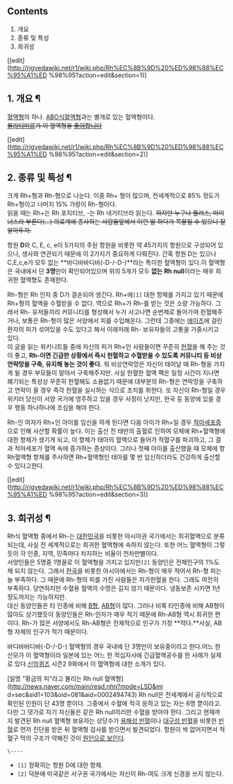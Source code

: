 ## Contents

    

1. 개요 
2. 종류 및 특성 
3. 희귀성 

[[edit](http://rigvedawiki.net/r1/wiki.php/Rh%EC%8B%9D%20%ED%98%88%EC%95%A1%ED
%98%95?action=edit&section=1)]

## 1. 개요 ¶

[혈액형](%ED%98%88%EC%95%A1%ED%98%95.md)의 하나. [ABO식혈액형](ABO%EC%8B%9D%20%ED%98%88%EC%95%A1%ED%98%95.md)과는 별개로 있는 혈액형이다.  
<del>[블라디미르](%EB%B8%94%EB%9D%BC%EB%94%94%EB%AF%B8%EB%A5%B4.md)가 이 혈액형을
[좋아합니다](%ED%8E%98%EC%9D%B4%EC%8A%A4%EB%B6%81.md)</del>

[[edit](http://rigvedawiki.net/r1/wiki.php/Rh%EC%8B%9D%20%ED%98%88%EC%95%A1%ED
%98%95?action=edit&section=2)]

## 2. 종류 및 특성 ¶

크게 Rh+형과 Rh-형으로 나눈다. 이중 Rh+ 형이 많으며, 전세계적으로 85% 정도가 Rh+형이고 나머지 15% 가량이 Rh-형이다.  
읽을 때는 Rh+는 Rh 포지티브, -는 Rh 네거티브라 읽는다. <del>하지만 누구나 플러스, 마이너스라 부른다(...) 의료계에
종사하는 사람들앞에서 이런 말 하다가 쪽팔릴 수 있으니 잘 알아두자.</del>

  

항원 **D**와 C, E, c, e이 5가지의 주된 항원을 비롯한 약 45가지의 항원으로 구성되어 있으나, 생사와 연관되기 때문에 이
2가지가 중요하게 다뤄진다. 간혹 항원 D는 있으나 C,E,c,e가 모두 없는 **바디바바디바(-D-/-D-)**라는 특이한 혈액형이
있다.이 혈액형은 국내에서 단 **3명**만이 확인되어있으며 위의 5개가 모두 **없는** **Rh null**이라는 매우 희귀한 혈액형도
존재한다.

  
  

Rh-형은 Rh 인자 중 D가 결손되어 생긴다. Rh+에`[1]` 대한 항체를 가지고 있기 때문에 Rh+형의 혈액을 수혈받을 수 없다.
역으로 Rh+가 Rh-를 받는 것은 소량 가능하다. 그래서 Rh- 유저들끼리 커뮤니티를 형성해서 누가 사고나면 순번제로 돌아가며
헌혈해주거나, 보통은 Rh-형이 많은 서양에서 피를 수입해온다. 그런데 그중에는
[에이즈](%EC%97%90%EC%9D%B4%EC%A6%88.md)에 걸린 환자의 피가 섞여있을 수도 있다고 해서 이래저래 Rh-
보유자들의 고통을 가중시키고 있다.  
이 글을 읽는 위키니트들 중에 자신의 피가 Rh+인 사람들이면 꾸준히 [헌혈](%ED%97%8C%ED%98%88.md)을 해 주는 것이
좋고, **Rh-이면 긴급한 상황에서 즉시 헌혈하고 수혈받을 수 있도록 커뮤니티 등 비상 연락망을 구축, 유지해 놓는 것이 좋다.** 뭐
비상연락망은 자신이 태어날 때 Rh-형을 가지게 될 경우 부모들이 알아서 구축해주지만. 사실 헌혈한 혈액 팩은 일정 시간이 지나면 폐기되는
특성상 꾸준히 헌혈해도 소용없기 때문에 대부분의 Rh-형은 연락망을 구축하고 연락이 올 경우 즉각 헌혈을 실시하는 식으로 조치를 취한다. 또
자신이 Rh-형일 경우 위키러 당신이 서양 국가에 영주하고 있을 경우 사정이 낫지만, 한국 등 동양에 있을 경우 행동 하나하나에 조심을 해야
한다.

  

Rh-인 여자가 Rh+인 아이를 임신을 하게 된다면 다음 아이가 Rh+일 경우
[적아세포증](%EC%A0%81%EC%95%84%EC%84%B8%ED%8F%AC%EC%A6%9D.md)으로 인해 사산할 확률이 높다.
이는 출산 전 태반의 출혈로 인하여 모체에 Rh+혈액형에 대한 항체가 생기게 되고, 이 항체가 태아의 혈액으로 들어가 적혈구를 파괴하고, 그
결과 적아세포가 혈액 속에 증가하는 증상이다. 그러나 첫째 아이를 출산했을 때 모체에 항 Rh혈액형 항체를 주사하면 Rh+혈액형인 태아를 몇
번 임신하더라도 건강하게 출산할 수 있다고한다.

  

[[edit](http://rigvedawiki.net/r1/wiki.php/Rh%EC%8B%9D%20%ED%98%88%EC%95%A1%ED
%98%95?action=edit&section=3)]

## 3. 희귀성 ¶

Rh식 혈액형 중에서 Rh-는 [대한민국](%EB%8C%80%ED%95%9C%EB%AF%BC%EA%B5%AD.md)을 비롯한 아시아권
국가에서는 희귀혈액으로 분류되는데, 사실 전 세계적으로는 희귀한 혈액형에 속하지 않는다. 또한 어느 혈액형이 그렇듯이 각 인종, 지역,
민족마다 차지하는 비율이 천차만별이다.  
서양인들은 5명중 1명꼴로 이 혈액형을 가지고 있지만`[2]` 동양인은 전체인구의 1%도 채 되지 않는다. 그래서
[한국](%ED%95%9C%EA%B5%AD.md)을 비롯한 아시아에서는 Rh-형이 매우 적어서 Rh-형 피는 늘 부족하다. 그 때문에
Rh-형의 피를 가진 사람들은 자가헌혈을 한다. 그래도 여전히 부족하다. 당연하지만 수혈용 혈액의 수명은 길지 않기 때문이다. 냉동보존
시키면 1년 정도까지는 가능하지만.  
대신 동양인들은 타 인종에 비해 [B형](B%ED%98%95.md), [AB형](AB%ED%98%95.md)이 많다. 그러나 비록
타인종에 비해 AB형이 많아도 상기했듯이 동양인들은 Rh-인자가 매우 적기 때문에 Rh-AB형 역시 희귀한 편이다. Rh-가 많은 서양에서도
Rh-AB형은 전체적으로 인구가 가장 **적다.**사실, AB형 자체의 인구가 적기 때문이다.

  

바디바바디바(-D-/-D-) 혈액형의 경우 국내에 단 3명만이 보유중이라고 한다.어느 한 산모가 이 혈액형이라 일본에 있는 어느 한
적십자사에 긴급혈액공수를 한 사례가 실제로 있다.[신의퀴즈](%EC%8B%A0%EC%9D%98%20%ED%80%B4%EC%A6%88.md) 시즌2 9화에서 이 혈액형에 대한 소개가 있다.

  

[일명 "황금의 피"라고 불리는 Rh null 혈액형](http://news.naver.com/main/read.nhn?mode=LSD&mi
d=sec&sid1=103&oid=081&aid=0002494743) Rh null은 전세계에서 공식적으로 확인된 인원이 단 43명 뿐이다.
그중에서 수혈에 적극 응하고 있는 자는 6명 뿐이라고. 다만 그 댓가로 자기 자신들은 같은 Rh null끼리만 수혈을 받아야 한다. 그리고
현재까지 발견된 Rh null 혈액형 보유자는 상당수가 [용해성
빈혈](http://www.jpma.org.pk/full_article_text.php?article_id=2399)이나 [대구성
빈혈](http://www.ncbi.nlm.nih.gov/pubmed/6324926)을 비롯한
[빈혈](%EB%B9%88%ED%98%88.md)로 먼저 진단을 받은 뒤 혈액형 검사를 받으면서 발견되었다. 항원이 싹 없어지면서
적혈구 막의 구조가 약해진 것이 [원인으로 보인다](http://www.ncbi.nlm.nih.gov/pubmed/10895258).

`\----`

  * `[1]` 정확히는 항원 D에 대한 항체.
  * `[2]` 덕분에 미국같은 서구권 국가에서는 자신이 Rh-여도 크게 신경을 쓰지 않는다.

